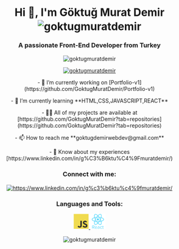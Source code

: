 <h1 align="center">Hi 👋, I'm Göktuğ Murat Demir <img align="center" width="40" height="40" src="https://cdn03.ciceksepeti.com/cicek/kcm34150810-1/L/turk-bayragi-120x180-vatan-bayrak-kod109-kcm34150810-1-00126c0eee6f4d0b92b291f3c43f3950.jpg" alt="goktugmuratdemir" /></h1>
<h3 align="center">A passionate Front-End Developer from Turkey</h3>

<p align="center"> <img src="https://komarev.com/ghpvc/?username=goktugmuratdemir&label=Profile%20views&color=0e75b6&style=flat" alt="goktugmuratdemir" /> </p>

<p align="center"> <a href="https://github.com/ryo-ma/github-profile-trophy"><img src="https://github-profile-trophy.vercel.app/?username=goktugmuratdemir" alt="goktugmuratdemir" /></a> </p>

<p align="center"> 
- 🔭 I’m currently working on [Portfolio-v1](https://github.com/GoktugMuratDemir/Portfolio-v1)
</p>

<p align="center"> 
- 🌱 I’m currently learning **HTML,CSS,JAVASCRIPT,REACT**
</p>

<p align="center"> 
- 👨‍💻 All of my projects are available at [https://github.com/GoktugMuratDemir?tab=repositories](https://github.com/GoktugMuratDemir?tab=repositories)
</p>

<p align="center"> 
- 📫 How to reach me **goktugdemirwebdev@gmail.com**
</p>

<p align="center"> 
- 📄 Know about my experiences [https://www.linkedin.com/in/g%C3%B6ktu%C4%9Fmuratdemir/)
</p>

<h3 align="center">Connect with me:</h3>
<p align="center">
<a href="https://www.linkedin.com/in/g%C3%B6ktu%C4%9Fmuratdemir/" target="blank"><img align="center" src="https://raw.githubusercontent.com/rahuldkjain/github-profile-readme-generator/master/src/images/icons/Social/linked-in-alt.svg" alt="https://www.linkedin.com/in/g%c3%b6ktu%c4%9fmuratdemir/" height="30" width="40" /></a>
</p>

<h3 align="center">Languages and Tools:</h3>
<p align="center"> <a align="center" href="https://developer.mozilla.org/en-US/docs/Web/JavaScript" target="_blank" rel="noreferrer"> <img src="https://raw.githubusercontent.com/devicons/devicon/master/icons/javascript/javascript-original.svg" alt="javascript" width="40" height="40"/> </a> <a href="https://reactjs.org/" target="_blank" rel="noreferrer"> <img src="https://raw.githubusercontent.com/devicons/devicon/master/icons/react/react-original-wordmark.svg" alt="react" width="40" height="40"/> </a> </p>

<div align="center">
  <img align="center" src="https://github-readme-stats.vercel.app/api/top-langs?username=goktugmuratdemir&show_icons=true&locale=en&layout=compact" alt="goktugmuratdemir" />
</div>
